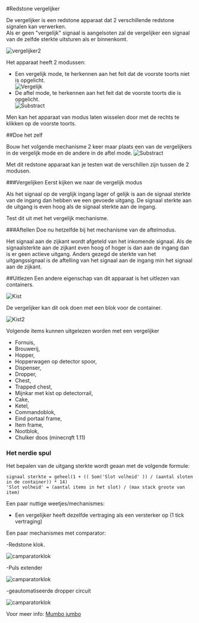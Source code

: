 #Redstone vergelijker

De vergelijker is een redstone apparaat dat 2 verschillende redstone signalen kan verwerken.  
Als er geen "vergelijk" signaal is aangelsoten zal de vergelijker een signaal van de zelfde sterkte uitsturen als er binnenkomt.

![vergelijker2](../MineCraftProjects/assets/basic/comparator/comparator.png)

Het apparaat heeft 2 modussen:
- Een vergelijk mode, te herkennen aan het feit dat de voorste toorts niet is opgelicht.   
![Vergelijk](../MineCraftProjects/assets/basic/redstone/redstonecomparatorcompare.png)   
- De aftel mode, te herkennen aan het feit dat de voorste toorts die is opgelicht.   
![Substract](../MineCraftProjects/assets/basic/redstone/redstonecomparatorsubstract.png)   

Men kan het apparaat van modus laten wisselen door met de rechts te klikken op de voorste toorts.

##Doe het zelf

Bouw het volgende mechanisme 2 keer maar plaats een van de vergelijkers in de vergelijk mode en de andere in de aftel mode.
![Substract](../MineCraftProjects/assets/basic/redstone/comparatortestcircuit.png)

Met dit redstone apparaat kan je testen wat de verschillen zijn tussen de 2 modusen.

###Vergelijken
Eerst kijken we naar de vergelijk modus

Als het signaal op de verglijk ingang  lager of gelijk is aan de signaal sterkte van de ingang dan hebben we een gevoede uitgang.
De signaal sterkte aan de uitgang is even hoog als de signaal sterkte aan de ingang.

Test dit uit met het vergelijk mechanisme.



###Aftellen
Doe nu hetzelfde bij het mechanisme van de aftelmodus.

Het signaal aan de zijkant wordt afgeteld van het inkomende signaal.
Als de signaalsterkte aan de zijkant even hoog of hoger is dan aan de ingang dan is er geen actieve uitgang.
Anders gezegd de sterkte van het uitgangssignaal is de aftelling van het signaal aan de ingang min het signaal aan de zijkant.


##Uitlezen 
Een andere eigenschap van dit apparaat is het uitlezen van containers.

![Kist](../MineCraftProjects/assets/basic/redstone/kistvergelijker.png)

De vergelijker kan dit ook doen met een blok voor de container.

![Kist2](../MineCraftProjects/assets/basic/redstone/kistmetblokvergelijker.png)

Volgende items kunnen uitgelezen worden met een vergelijker
- Fornuis,  
- Brouwerij,   
- Hopper,   
- Hopperwagen op detector spoor,    
- Dispenser,    
- Dropper,   
- Chest,    
- Trapped chest,    
- Mijnkar met kist op detectorrail, 
- Cake, 
- Ketel, 
- Commandoblok, 
- Eind portaal frame,
- Item frame, 
- Nootblok, 
- Chulker doos (minecrqft 1.11)


### Het nerdie spul

Het bepalen van de uitgang sterkte wordt geaan met de volgende formule:   
```
signaal sterkte = geheel(1 + (( Som('Slot volheid' )) / (aantal sloten in de container)) * 14)
'Slot volheid' = (aantal items in het slot) / (max stack groote van item)
```

Een paar nuttige weetjes/mechanismes:

- Een vergelijker heeft dezelfde vertraging als een versterker op (1 tick vertraging)


Een paar mechanismes met comparator:

-Redstone klok. 

![camparatorklok](../MineCraftProjects/assets/basic/redstone/redstonecomparatorklok.png)

-Puls extender 

![camparatorklok](../MineCraftProjects/assets/basic/redstone/pulsextender.png)

-geautomatiseerde dropper circuit 

![camparatorklok](../MineCraftProjects/assets/basic/redstone/autodispenser.png)

Voor meer info:
[Mumbo jumbo](https://www.youtube.com/watch?v=w_ZFRV6AT6E)

